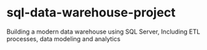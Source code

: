 # sql-data-warehouse-project
Building a modern data warehouse using SQL Server, Including ETL processes, data modeling and analytics
